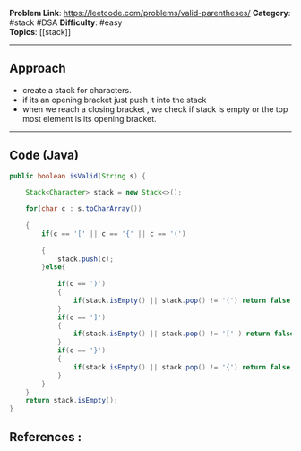 
**Problem Link**: https://leetcode.com/problems/valid-parentheses/
**Category**: #stack  #DSA 
**Difficulty**: #easy  
**Topics**: [[stack]] 

---

## Approach

- create a stack for characters.
- if its an opening bracket just push it into the stack
- when we reach a closing bracket , we check if stack is empty or the top most element is its opening bracket.

---

## Code (Java)

```java
public boolean isValid(String s) {

	Stack<Character> stack = new Stack<>();
	
	for(char c : s.toCharArray())
	
	{
		if(c == '[' || c == '{' || c == '(')
		
		{
			stack.push(c);
		}else{
		
			if(c == ')')
			{
				if(stack.isEmpty() || stack.pop() != '(') return false;
			}
			if(c == ']')
			{
				if(stack.isEmpty() || stack.pop() != '[' ) return false;
			}
			if(c == '}')
			{			
				if(stack.isEmpty() || stack.pop() != '{') return false;		
			}		
		}	
	}	
	return stack.isEmpty();
}

```


## References :